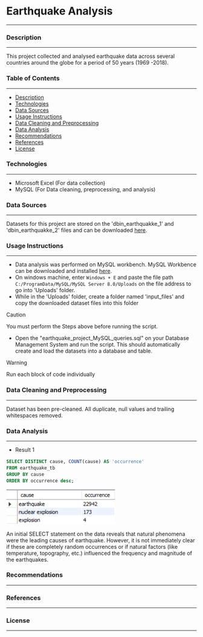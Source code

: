# Earthquake Analysis
___

### Description
___
This project collected and analysed earthquake data across several countries around the globe for a period of 50 years (1969 -2018).

### Table of Contents
___
- [Description](#description)
- [Technologies](#technologies)
- [Data Sources](#data-sources)
- [Usage Instructions](#usage-instructions)
- [Data Cleaning and Preprocessing](#data-cleaning-and-preprocessing)
- [Data Analysis](#data-analysis)
- [Recommendations](#recommendations)
- [References](#references)
- [License](#license)


### Technologies
___
- Microsoft Excel (For data collection)
- MySQL (For Data cleaning, preprocessing, and analysis)


### Data Sources
___
Datasets for this project are stored on the 'dbin_earthquakke_1' and 'dbin_earthquakke_2' files and can be downloaded [here](https://drive.google.com/drive/folders/1ybqvCbjfRq_taRmKwju3S0kqr_XuyWAu?usp=drive_link).


### Usage Instructions
___
- Data analysis was performed on MySQL workbench. MySQL Workbence can be downloaded and installed [here](https://dev.mysql.com/downloads/workbench/).
- On windows machine, enter ``` Windows + E ``` and paste the file path ```C:/ProgramData/MySQL/MySQL Server 8.0/Uploads``` on the file address to go into 'Uploads' folder.
- While in the 'Uploads' folder, create a folder named 'input_files' and copy the downloaded dataset files into this folder 
> [!CAUTION]
> You must perform the Steps above before running the script.
- Open the "earthquake_project_MySQL_queries.sql" on your Database Management System and run the script. This should automatically create and load the datasets into a database and table.
> [!WARNING]
> Run each block of code individually


### Data Cleaning and Preprocessing
___
Dataset has been pre-cleaned. All duplicate, null values and trailing whitespaces removed. 

### Data Analysis
___
- Result 1
```SQL
SELECT DISTINCT cause, COUNT(cause) AS 'occurrence'
FROM earthquake_tb
GROUP BY cause
ORDER BY occurrence desc;
```
![Total number of earthquake](earthquake_1.png)

An initial SELECT statement on the data reveals that natural phenomena were the leading causes of earthquake. However, it is not immediately clear if these are completely random occurrences or if natural factors (like temperature, topography, etc.) influenced the frequency and magnitude of the earthquakes.

### Recommendations
___

### References
___

### License
___
